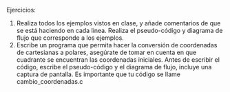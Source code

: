 Ejercicios: 

1) Realiza todos los ejemplos vistos en clase, y añade comentarios de que se está haciendo en cada linea. Realiza el pseudo-código y diagrama de flujo que corresponde a los ejemplos. 
2) Escribe un programa que permita hacer la conversión de coordenadas de cartesianas a polares, asegúrate de tomar en cuenta en que cuadrante se encuentran las coordenadas iniciales. Antes de escribir el código, escribe el pseudo-código y el diagrama de flujo, incluye una captura de pantalla. Es importante que tu código se llame cambio_coordenadas.c 
